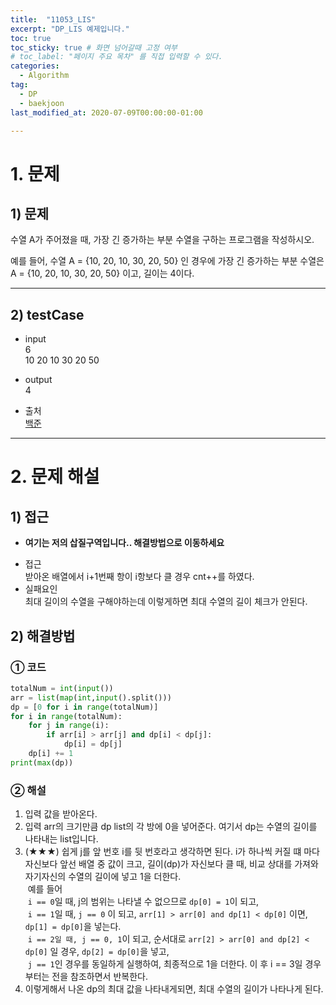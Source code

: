 ```yaml
---
title:  "11053_LIS"
excerpt: "DP_LIS 예제입니다."
toc: true
toc_sticky: true # 화면 넘어갈때 고정 여부
# toc_label: "페이지 주요 목차" 를 직접 입력할 수 있다.
categories:
  - Algorithm
tag:
  - DP
  - baekjoon
last_modified_at: 2020-07-09T00:00:00-01:00

---
```


# 1. 문제
## 1) 문제
수열 A가 주어졌을 때, 가장 긴 증가하는 부분 수열을 구하는 프로그램을 작성하시오.

예를 들어, 수열 A = {10, 20, 10, 30, 20, 50} 인 경우에 가장 긴 증가하는 부분 수열은 A = {10, 20, 10, 30, 20, 50} 이고, 길이는 4이다.

---

## 2) testCase
- input<br>
6 <br>
10 20 10 30 20 50

- output <br>
4

- 출처 <br>
[백준](https://www.acmicpc.net/problem/11053)

---

# 2. 문제 해설

## 1) 접근
* **여기는 저의 삽질구역입니다.. 해결방법으로 이동하세요**
- 접근 <br>
받아온 배열에서 i+1번째 항이 i항보다 클 경우 cnt++를 하였다.
- 실패요인 <br>
최대 길이의 수열을 구해야하는데 이렇게하면 최대 수열의 길이 체크가 안된다.

## 2) 해결방법

### ① 코드

```python
totalNum = int(input())
arr = list(map(int,input().split()))
dp = [0 for i in range(totalNum)]
for i in range(totalNum):
    for j in range(i):
        if arr[i] > arr[j] and dp[i] < dp[j]:
            dp[i] = dp[j]
    dp[i] += 1
print(max(dp))
```

### ② 해설
1. 입력 값을 받아온다.
2. 입력 arr의 크기만큼 dp list의 각 방에 0을 넣어준다. 여기서 dp는 수열의 길이를 나타내는 list입니다.
3. (★★★) 쉽게 j를 앞 번호 i를 뒷 번호라고 생각하면 된다. i가 하나씩 커질 떄 마다 자신보다 앞선 배열 중 값이 크고, 길이(dp)가 자신보다 클 때, 비교 상대를 가져와 자기자신의 수열의 길이에 넣고 1을 더한다.<br>
&nbsp;예를 들어 <br>
&nbsp;`i == 0`일 때, j의 범위는 나타낼 수 없으므로 `dp[0] = 1`이 되고,<br>
&nbsp;`i == 1`일 때, `j == 0` 이 되고, `arr[1] > arr[0] and dp[1] < dp[0]` 이면, `dp[1] = dp[0]`을 넣는다.<br>
&nbsp;`i == 2일 때, j == 0, 1`이 되고, 순서대로 `arr[2] > arr[0] and dp[2] < dp[0]` 일 경우, `dp[2] = dp[0]`을 넣고, <br>
&nbsp;`j == 1`인 경우를 동일하게 실행하여, 최종적으로 1을 더한다. 이 후 i == 3일 경우부터는 전을 참조하면서 반복한다.
4. 이렇게해서 나온 dp의 최대 값을 나타내게되면, 최대 수열의 길이가 나타나게 된다.